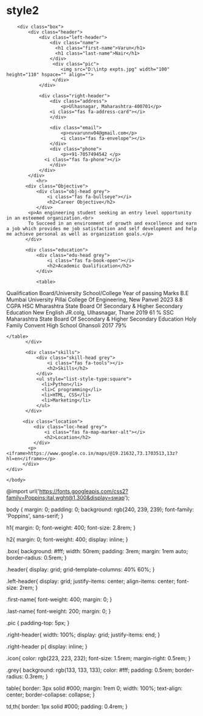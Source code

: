 # style2
<html>
<head>
    <meta charset="utf-8"/>
    <meta http-equiv="X-UA-Compatible" content="IE=edge"/>
    <meta name="viewport" content="width=device-width, initial-scale=1"/>
    <title>CV</title>
    <link rel="stylesheet" href="styles.css"/>

 <!-- Awesome font -->
 <script src="https://kit.fontawesome.com/a508a51525.js" crossorigin="anonymous"></script>


</head>
    <body>

        <div class="box">
            <div class="header">
                <div class="left-header">
                    <div class="name"> 
                      <h1 class="first-name">Varun</h1>
                      <h1 class="last-name">Nair</h1> 
                    </div>
                     <div class="pic">
                        <img src="D:\intp expts.jpg" width="100" height="110" hspace="" align="">
                     </div>
                </div>

                <div class="right-header">
                    <div class="address"> 
                        <p>Ulhasnagar, Maharashtra-400701</p>
                    <i class="fas fa-address-card"></i>
                    </div>

                    <div class="email"> 
                        <p>nvvarunnv04@gmail.com</p>
                        <i class="fas fa-envelope"></i>
                    </div>
                    <div class="phone">
                        <p>+91-7057494542 </p>
                  <i class="fas fa-phone"></i>
                    </div>
                </div>
            </div>
               <hr>
           <div class="Objective">
               <div class="obj-head grey">
                   <i class="fas fa-bullseye"></i>
                   <h2>Career Objective</h2>
               </div>
            <p>An engineering student seeking an entry level opportunity in an esteemed organization.<br>
            To Succeed in an environment of growth and excellence and earn a job which provides me job satisfaction and self development and help me achieve personal as well as organization goals.</p>
           </div>

           <div class="education">
               <div class="edu-head grey">
                   <i class="fas fa-book-open"></i>
                   <h2>Academic Qualification</h2>
               </div>

               <table> 
<tr>
    <th>Qualification</th>
    <th>Board/University</th>
    <th>School/College</th>
    <th>Year of passing</th>
    <th>Marks</th>
</tr>

<tr>
    <td>B.E</td>
    <td>Mumbai University</td>
    <td>Pillai College Of Engineering, New Panvel</td>
    <td>2023</td>
    <td>8.8 CGPA</td>
</tr>

<tr >
    <td>HSC</td>
    <td>Mharashtra State Board Of Secondary & Higher Secondary Education</td>
    <td>New  English JR.colg, Ulhasnagar, Thane</td>
    <td>2019</td>
    <td>61 %</td>
</tr>

<tr >
    <td>SSC</td>
    <td>Maharashtra State Board Of Secondary & Higher Secondary Education</td>
    <td>Holy Family Convent  High School Ghansoli</td>
    <td>2017</td>
    <td>79%</td>
</tr>

    </table>
           </div>

           <div class="skills">
               <div class="skill-head grey">
                   <i class="fas fa-tools"></i>
                   <h2>Skills</h2>
               </div>
               <ul style="list-style-type:square">
                 <li>Python</li>
                 <li>C programming</li>
                 <li>HTML, CSS</li>
                 <li>Marketing</li>
               </ul>
           </div>
         
          <div class="location">
              <div class="loc-head grey">
                  <i class="fas fa-map-marker-alt"></i>
                  <h2>Location</h2>
              </div>
            <p><iframe>https://www.google.co.in/maps/@19.21632,73.1703513,13z?hl=en</iframe></p>
          </div>
    </div> 

    </body>
</html>

@import url('https://fonts.googleapis.com/css2?family=Poppins:ital,wght@1,300&display=swap');

body {
	margin: 0;
	padding: 0;
	background: rgb(240, 239, 239);
	font-family: 'Poppins', sans-serif;
}

h1{
	margin: 0;
	font-weight: 400;
	font-size: 2.8rem;
}

h2{
	margin: 0;
	font-weight: 400;
	display: inline;
}

.box{
	background: #fff;
	width: 50rem;
	padding: 3rem;
	margin: 1rem auto;
	border-radius: 0.5rem;
}

.header{
	display: grid;
	grid-template-columns: 40% 60%;
}

.left-header{
	display: grid;
	justify-items: center;
	align-items: center;
	font-size: 2rem;
}

.first-name{
	font-weight: 400;
	margin: 0;
}

.last-name{
	font-weight: 200;
	margin: 0;
}

.pic {
	padding-top: 5px;
}

.right-header{
	width: 100%;
	display: grid;
	justify-items: end;
}

.right-header p{
 display: inline;
}

.icon{
	color: rgb(223, 223, 232);
	font-size: 1.5rem;
	margin-right: 0.5rem;
}

.grey{
	background: rgb(133, 133, 133);
	color: #fff;
	padding: 0.5rem;
	border-radius: 0.3rem;
}

table{
	border: 3px solid #000;
	margin: 1rem 0;
	width: 100%;
	text-align: center;
	border-collapse: collapse;
}

td,th{
	border: 1px solid #000;
	padding: 0.4rem;
}

